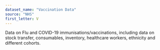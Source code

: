 ```yaml
---
dataset_name: "Vaccination Data"
source: "NHS"
first_letter: V
---
```

Data on Flu and COVID-19 immunisations/vaccinations, including data on stock transfer, consumables, inventory, healthcare workers, ethnicity and different cohorts.
